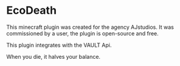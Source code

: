 # EcoDeath

This minecraft plugin was created for the agency AJstudios. It was commissioned by a user, the plugin is open-source and free.

This plugin integrates with the VAULT Api.

When you die, it halves your balance.
